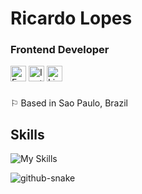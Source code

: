 # Ricardo Lopes
### Frontend Developer

<a href="mailto:riik.rsl@gmail.com" target="_blank" rel="noreferrer noopener"> <img src="https://img.icons8.com/?size=100&id=85467&format=png&color=ffffff" alt="Email" width="25" height="25" /></a> <a href="https://www.instagram.com/riiklopes" target="_blank" rel="noreferrer noopener"> <img src="https://img.icons8.com/?size=100&id=85154&format=png&color=ffffff" alt="Instagram" width="25" height="25" /></a> <a href="https://www.linkedin.com/in/ricardolopesdev" target="_blank" rel="noreferrer noopener"><img src="https://img.icons8.com/?size=100&id=16166&format=png&color=ffffff" alt="Linkedin" width="25" height="25" /></a> 

###

⚐ Based in Sao Paulo, Brazil

 ## Skills
   ![My Skills](https://skillicons.dev/icons?i=html,css,js,redux,react,next,tailwind,bootstrap)

<picture>
  <source media="(prefers-color-scheme: dark)" srcset="https://raw.githubusercontent.com/lukemorales/lukemorales/output/github-snake-dark.svg" />
  <source media="(prefers-color-scheme: light)" srcset="https://raw.githubusercontent.com/lukemorales/lukemorales/output/github-snake.svg" />
  <img alt="github-snake" src="https://raw.githubusercontent.com/ricardodevpro/ricardodevpro/output/snake.svg" />
</picture>
